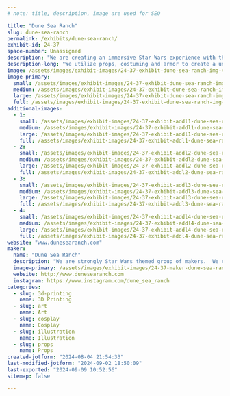 ```yaml
---
# note: title, description, image are used for SEO

title: "Dune Sea Ranch"
slug: dune-sea-ranch
permalink: /exhibits/dune-sea-ranch/
exhibit-id: 24-37
space-number: Unassigned
description: "We are creating an immersive Star Wars experience with the use of props, costuming and sets."
description-long: "We utilize props, costuming and armor to create a unique Star Wars experience.  We will have unique characters, droids and props to help the guest feel like they've stepped into the Star Wars universe."
image: /assets/images/exhibit-images/24-37-exhibit-dune-sea-ranch-img-4534-large.jpeg
image-primary: 
  small: /assets/images/exhibit-images/24-37-exhibit-dune-sea-ranch-img-4534-small.jpeg
  medium: /assets/images/exhibit-images/24-37-exhibit-dune-sea-ranch-img-4534-medium.jpeg
  large: /assets/images/exhibit-images/24-37-exhibit-dune-sea-ranch-img-4534-large.jpeg
  full: /assets/images/exhibit-images/24-37-exhibit-dune-sea-ranch-img-4534-full.jpeg
additional-images: 
  - 1:
    small: /assets/images/exhibit-images/24-37-exhibit-addl1-dune-sea-ranch-img-3717-small.jpeg
    medium: /assets/images/exhibit-images/24-37-exhibit-addl1-dune-sea-ranch-img-3717-medium.jpeg
    large: /assets/images/exhibit-images/24-37-exhibit-addl1-dune-sea-ranch-img-3717-large.jpeg
    full: /assets/images/exhibit-images/24-37-exhibit-addl1-dune-sea-ranch-img-3717-full.jpeg
  - 2:
    small: /assets/images/exhibit-images/24-37-exhibit-addl2-dune-sea-ranch-44-img-4534-7762-small.jpeg
    medium: /assets/images/exhibit-images/24-37-exhibit-addl2-dune-sea-ranch-44-img-4534-7762-medium.jpeg
    large: /assets/images/exhibit-images/24-37-exhibit-addl2-dune-sea-ranch-44-img-4534-7762-large.jpeg
    full: /assets/images/exhibit-images/24-37-exhibit-addl2-dune-sea-ranch-44-img-4534-7762-full.jpeg
  - 3:
    small: /assets/images/exhibit-images/24-37-exhibit-addl3-dune-sea-ranch-img-4589-small.jpeg
    medium: /assets/images/exhibit-images/24-37-exhibit-addl3-dune-sea-ranch-img-4589-medium.jpeg
    large: /assets/images/exhibit-images/24-37-exhibit-addl3-dune-sea-ranch-img-4589-large.jpeg
    full: /assets/images/exhibit-images/24-37-exhibit-addl3-dune-sea-ranch-img-4589-full.jpeg
  - 4:
    small: /assets/images/exhibit-images/24-37-exhibit-addl4-dune-sea-ranch-img-5911-small.jpeg
    medium: /assets/images/exhibit-images/24-37-exhibit-addl4-dune-sea-ranch-img-5911-medium.jpeg
    large: /assets/images/exhibit-images/24-37-exhibit-addl4-dune-sea-ranch-img-5911-large.jpeg
    full: /assets/images/exhibit-images/24-37-exhibit-addl4-dune-sea-ranch-img-5911-full.jpeg
website: "www.dunesearanch.com"
maker: 
  name: "Dune Sea Ranch"
  description: "We are strongly Star Wars themed group of makers.  We create art, props, and armor for cosplayers using 3D printing, mold making and other traditional means."
  image-primary: /assets/images/exhibit-images/24-37-maker-dune-sea-ranch-logo1-medium.jpg
  website: http://www.dunesearanch.com
  instagram: https://www.instagram.com/dune_sea_ranch
categories: 
  - slug: 3d-printing
    name: 3D Printing
  - slug: art
    name: Art
  - slug: cosplay
    name: Cosplay
  - slug: illustration
    name: Illustration
  - slug: props
    name: Props
created-jotform: "2024-08-04 21:54:33"
last-modified-jotform: "2024-09-02 18:50:09"
last-exported: "2024-09-09 10:52:56"
sitemap: false

---
```

